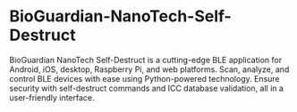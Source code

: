 # BioGuardian-NanoTech-Self-Destruct
BioGuardian NanoTech Self-Destruct is a cutting-edge BLE application for Android, iOS, desktop, Raspberry Pi, and web platforms. Scan, analyze, and control BLE devices with ease using Python-powered technology. Ensure security with self-destruct commands and ICC database validation, all in a user-friendly interface.
